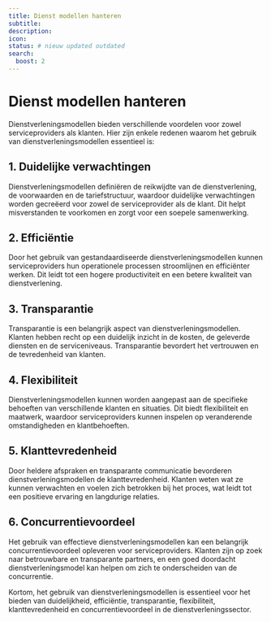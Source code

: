 ```yaml
---
title: Dienst modellen hanteren
subtitle:
description:
icon:
status: # nieuw updated outdated
search:
  boost: 2 
---
```


# Dienst modellen hanteren

Dienstverleningsmodellen bieden verschillende voordelen voor zowel serviceproviders als klanten. Hier zijn enkele redenen waarom het gebruik van dienstverleningsmodellen essentieel is:

## 1. Duidelijke verwachtingen

Dienstverleningsmodellen definiëren de reikwijdte van de dienstverlening, de voorwaarden en de tariefstructuur, waardoor duidelijke verwachtingen worden gecreëerd voor zowel de serviceprovider als de klant. Dit helpt misverstanden te voorkomen en zorgt voor een soepele samenwerking.

## 2. Efficiëntie

Door het gebruik van gestandaardiseerde dienstverleningsmodellen kunnen serviceproviders hun operationele processen stroomlijnen en efficiënter werken. Dit leidt tot een hogere productiviteit en een betere kwaliteit van dienstverlening.

## 3. Transparantie

Transparantie is een belangrijk aspect van dienstverleningsmodellen. Klanten hebben recht op een duidelijk inzicht in de kosten, de geleverde diensten en de serviceniveaus. Transparantie bevordert het vertrouwen en de tevredenheid van klanten.

## 4. Flexibiliteit

Dienstverleningsmodellen kunnen worden aangepast aan de specifieke behoeften van verschillende klanten en situaties. Dit biedt flexibiliteit en maatwerk, waardoor serviceproviders kunnen inspelen op veranderende omstandigheden en klantbehoeften.

## 5. Klanttevredenheid

Door heldere afspraken en transparante communicatie bevorderen dienstverleningsmodellen de klanttevredenheid. Klanten weten wat ze kunnen verwachten en voelen zich betrokken bij het proces, wat leidt tot een positieve ervaring en langdurige relaties.

## 6. Concurrentievoordeel

Het gebruik van effectieve dienstverleningsmodellen kan een belangrijk concurrentievoordeel opleveren voor serviceproviders. Klanten zijn op zoek naar betrouwbare en transparante partners, en een goed doordacht dienstverleningsmodel kan helpen om zich te onderscheiden van de concurrentie.

Kortom, het gebruik van dienstverleningsmodellen is essentieel voor het bieden van duidelijkheid, efficiëntie, transparantie, flexibiliteit, klanttevredenheid en concurrentievoordeel in de dienstverleningssector.
